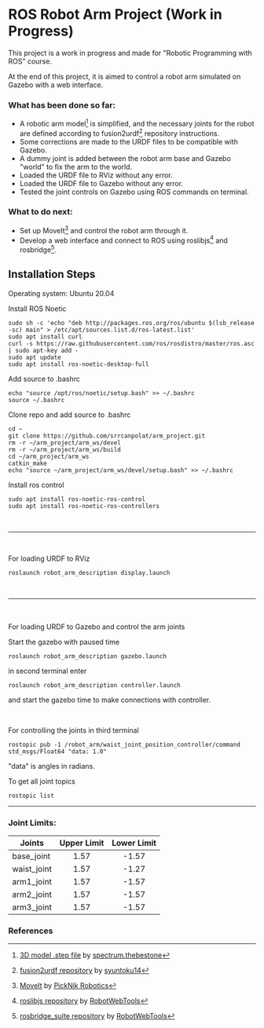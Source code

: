 # ROS Robot Arm Project (Work in Progress)
This project is a work in progress and made for "Robotic Programming with ROS" course.

At the end of this project, it is aimed to control a robot arm simulated on Gazebo with a web interface.

### What has been done so far:
- A robotic arm model[^1] is simplified, and the necessary joints for the robot are defined according to fusion2urdf[^2] repository instructions.
- Some corrections are made to the URDF files to be compatible with Gazebo.
- A dummy joint is added between the robot arm base and Gazebo "world" to fix the arm to the world.
- Loaded the URDF file to RViz without any error.
- Loaded the URDF file to Gazebo without any error.
- Tested the joint controls on Gazebo using ROS commands on terminal.

### What to do next:
- Set up MoveIt[^3] and control the robot arm through it.
- Develop a web interface and connect to ROS using roslibjs[^4] and rosbridge[^5].

## Installation Steps

Operating system: Ubuntu 20.04

Install ROS Noetic

```shell script
sudo sh -c 'echo "deb http://packages.ros.org/ros/ubuntu $(lsb_release -sc) main" > /etc/apt/sources.list.d/ros-latest.list'
sudo apt install curl
curl -s https://raw.githubusercontent.com/ros/rosdistro/master/ros.asc | sudo apt-key add -
sudo apt update
sudo apt install ros-noetic-desktop-full
```

Add source to .bashrc

```shell script
echo "source /opt/ros/noetic/setup.bash" >> ~/.bashrc
source ~/.bashrc
```

Clone repo and add source to .bashrc

```shell script
cd ~
git clone https://github.com/srrcanpolat/arm_project.git
rm -r ~/arm_project/arm_ws/devel
rm -r ~/arm_project/arm_ws/build
cd ~/arm_project/arm_ws
catkin_make
echo "source ~/arm_project/arm_ws/devel/setup.bash" >> ~/.bashrc
```

Install ros control
```shell script
sudo apt install ros-noetic-ros-control
sudo apt install ros-noetic-ros-controllers
```
<br>

---

<br>

For loading URDF to RViz
```shell script
roslaunch robot_arm_description display.launch
```
<br>

---

<br><br>
For loading URDF to Gazebo and control the arm joints

Start the gazebo with paused time
```shell script
roslaunch robot_arm_description gazebo.launch
```

in second terminal enter
```shell script
roslaunch robot_arm_description controller.launch
```
and start the gazebo time to make connections with controller.

<br>

For controlling the joints in third terminal
```shell script
rostopic pub -1 /robot_arm/waist_joint_position_controller/command std_msgs/Float64 "data: 1.0"
```

"data" is angles in radians.

To get all joint topics
```shell script
rostopic list
```
---

### Joint Limits:
| Joints        | Upper Limit   | Lower Limit  |
| ------------- |:-------------:| :-----------:|
| base_joint    | 1.57			| -1.57 	   |
| waist_joint   | 1.57			| -1.27 	   |
| arm1_joint    | 1.57			| -1.57 	   |
| arm2_joint    | 1.57			| -1.57 	   |
| arm3_joint    | 1.57			| -1.57 	   |

### References

[^1]: [3D model .step file](https://thangs.com/designer/spectrum.thebestone/3d-model/Robotic%20Arm%203D%20Model-237722) by [spectrum.thebestone](https://thangs.com/designer/spectrum.thebestone)
[^2]: [fusion2urdf repository](https://github.com/syuntoku14/fusion2urdf) by [syuntoku14](https://github.com/syuntoku14)
[^3]: [MoveIt](https://moveit.ros.org/) by [PickNik Robotics](https://picknik.ai/?utm_source=moveit)
[^4]: [roslibjs repository](https://github.com/RobotWebTools/roslibjs) by [RobotWebTools](https://github.com/RobotWebTools)
[^5]: [rosbridge_suite repository](https://github.com/RobotWebTools/rosbridge_suite) by [RobotWebTools](https://github.com/RobotWebTools)
